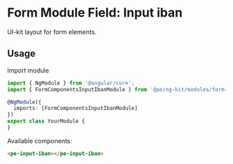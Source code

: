 # Form Module Field: Input iban

UI-kit layout for form elements. 

## Usage

Import module

```typescript
import { NgModule } from '@angular/core';
import { FormComponentsInputIbanModule } from '@pe/ng-kit/modules/form-components/input-iban';

@NgModule({
  imports: [FormComponentsInputIbanModule]
})
export class YourModule {
}
```

Available components:

```html
<pe-input-iban></pe-input-iban>
```
